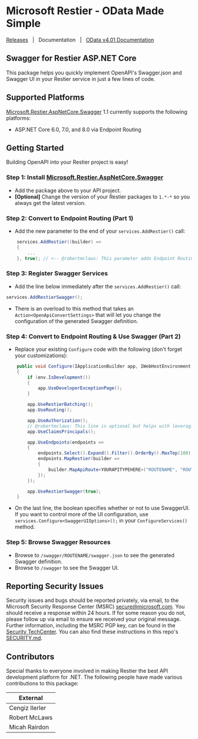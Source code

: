 # Microsoft Restier - OData Made Simple

[Releases](https://github.com/OData/RESTier/releases)&nbsp;&nbsp;&nbsp;|&nbsp;&nbsp;&nbsp;Documentation&nbsp;&nbsp;&nbsp;|&nbsp;&nbsp;&nbsp;[OData v4.01 Documentation](https://www.odata.org/documentation/)

<!--[![Build Status][devops-build-img]][devops-build] [![Release Status][devops-release-img]][devops-release] <br />
[![Code of Conduct][code-of-conduct-img]][code-of-conduct] [![Twitter][twitter-img]][twitter-intent]-->

## Swagger for Restier ASP.NET Core

This package helps you quickly implement OpenAPI's Swagger.json and Swagger UI in your Restier service in just a few lines of code.

## Supported Platforms
[Microsoft.Restier.AspNetCore.Swagger](https://www.nuget.org/packages/Microsoft.Restier.AspNetCore.Swagger) 1.1 currently supports the following platforms:
- ASP.NET Core 6.0, 7.0, and 8.0 via Endpoint Routing

## Getting Started
Building OpenAPI into your Restier project is easy!

### Step 1: Install [Microsoft.Restier.AspNetCore.Swagger](https://www.nuget.org/packages/Microsoft.Restier.AspNetCore.Swagger/1.1.0-CI-20231125-225528)
- Add the package above to your API project.
- **[Optional]** Change the version of your Restier packages to `1.*-*` so you always get the latest version.

### Step 2: Convert to Endpoint Routing (Part 1)
- Add the new parameter to the end of your `services.AddRestier()` call:
```cs
    services.AddRestier((builder) =>
    {
        ...
    }, true); // <-- @robertmclaws: This parameter adds Endpoint Routing support.
```

### Step 3: Register Swagger Services
- Add the line below immediately after the `services.AddRestier()` call:
```cs
services.AddRestierSwagger();
```
- There is an overload to this method that takes an `Action<OpenApiConvertSettings>` that will let you change the configuration of the generated Swagger definition.

### Step 4: Convert to Endpoint Routing & Use Swagger (Part 2)
- Replace your existing `Configure` code with the following (don't forget your customizations):
```cs
    public void Configure(IApplicationBuilder app, IWebHostEnvironment env)
    {
        if (env.IsDevelopment())
        {
            app.UseDeveloperExceptionPage();
        }

        app.UseRestierBatching();
        app.UseRouting();

        app.UseAuthorization();
        // @robertmclaws: This line is optional but helps with leveraging ClaimsPrincipal.Current for cross-platform business logic.
        app.UseClaimsPrincipals();

        app.UseEndpoints(endpoints =>
        {
            endpoints.Select().Expand().Filter().OrderBy().MaxTop(100).Count().SetTimeZoneInfo(TimeZoneInfo.Utc);
            endpoints.MapRestier(builder =>
            {
                builder.MapApiRoute<YOURAPITYPEHERE>("ROUTENAME", "ROUTEPREFIX", true);
            });
        });

        app.UseRestierSwagger(true);
    }
```
- On the last line, the boolean specifies whether or not to use SwaggerUI. If you want to control more of the UI configuration, use `services.Configure<SwaggerUIOptions>();` in your `ConfigureServices()` method.

### Step 5: Browse Swagger Resources
- Browse to `/swagger/ROUTENAME/swagger.json` to see the generated Swagger definition.
- Browse to `/swagger` to see the Swagger UI.

## Reporting Security Issues

Security issues and bugs should be reported privately, via email, to the Microsoft Security Response Center (MSRC) <secure@microsoft.com>. You should receive a response within 24 hours. If for some reason you do not, please follow up via email to ensure we received your original message. Further information, including the MSRC PGP key, can be found in the [Security TechCenter](https://www.microsoft.com/msrc/faqs-report-an-issue). You can also find these instructions in this repo's [SECURITY.md](./SECURITY.md).

## Contributors

Special thanks to everyone involved in making Restier the best API development platform for .NET. The following people have made various contributions to this package:

| External         |
|------------------|
| Cengiz Ilerler   |
| Robert McLaws    |
| Micah Rairdon    |

<!--
Link References
-->

[devops-build]:https://dev.azure.com/dotnet/OData/_build?definitionId=89
[devops-release]:https://dev.azure.com/dotnet/odata/_release?view=all&definitionId=2
[twitter-intent]:https://twitter.com/intent/tweet?url=https%3A%2F%2Fgithub.com%2FOData%2FRESTier&via=robertmclaws&text=Check%20out%20Restier%21%20It%27s%20the%20simple%2C%20queryable%20framework%20for%20building%20data-driven%20APIs%20in%20.NET%21&hashtags=odata
[code-of-conduct]:https://opensource.microsoft.com/codeofconduct/

[devops-build-img]:https://img.shields.io/azure-devops/build/dotnet/odata/89.svg?style=for-the-badge&logo=azuredevops
[devops-release-img]:https://img.shields.io/azure-devops/release/dotnet/f69f4a5b-2486-494e-ad83-7ba2b889f752/2/2.svg?style=for-the-badge&logo=azuredevops
[nightly-feed-img]:https://img.shields.io/badge/continuous%20integration-feed-0495dc.svg?style=for-the-badge&logo=nuget&logoColor=fff
[github-version-img]:https://img.shields.io/github/release/ryanoasis/nerd-fonts.svg?style=for-the-badge
[gitter-img]:https://img.shields.io/gitter/room/nwjs/nw.js.svg?style=for-the-badge
[code-climate-img]:https://img.shields.io/codeclimate/issues/github/ryanoasis/nerd-fonts.svg?style=for-the-badge
[code-of-conduct-img]: https://img.shields.io/badge/code%20of-conduct-00a1f1.svg?style=for-the-badge&logo=windows
[twitter-img]:https://img.shields.io/badge/share-on%20twitter-55acee.svg?style=for-the-badge&logo=twitter
